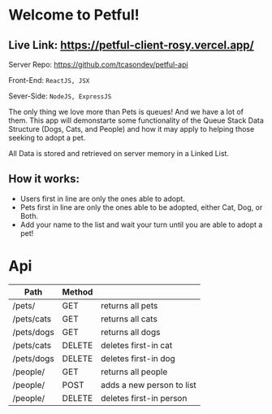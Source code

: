 # Welcome to Petful!

## Live Link: https://petful-client-rosy.vercel.app/

Server Repo: https://github.com/tcasondev/petful-api

Front-End: `ReactJS, JSX`

Sever-Side: `NodeJS, ExpressJS`

The only thing we love more than Pets is queues! And we have a lot of them. This app will demonstarte some functionality of the Queue Stack Data Structure (Dogs, Cats, and People) and how it may apply to helping those seeking to adopt a pet.

All Data is stored and retrieved on server memory in a Linked List.

## How it works:

- Users first in line are only the ones able to adopt.
- Pets first in line are only the ones able to be adopted, either Cat, Dog, or Both.
- Add your name to the list and wait your turn until you are able to adopt a pet!

# Api

| Path       | Method |                           |
| ---------- | ------ | ------------------------- |
| /pets/     | GET    | returns all pets          |
| /pets/cats | GET    | returns all cats          |
| /pets/dogs | GET    | returns all dogs          |
| /pets/cats | DELETE | deletes first-in cat      |
| /pets/dogs | DELETE | deletes first-in dog      |
| /people/   | GET    | returns all people        |
| /people/   | POST   | adds a new person to list |
| /people/   | DELETE | deletes first-in person   |
